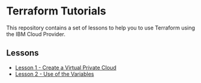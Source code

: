 # Terraform Tutorials

This repository contains a set of lessons to help you to use Terraform using the IBM Cloud Provider.

## Lessons

* [Lesson 1 - Create a Virtual Private Cloud](lesson-01/README.md)
* [Lesson 2 - Use of the Variables](lesson-02/README.md)
